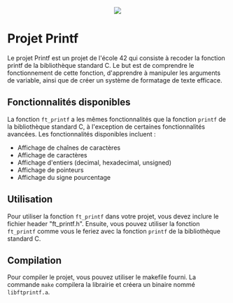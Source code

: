 <p align="center">
  <img src="https://github.com/byaliego/42-project-badges/blob/main/badges/ft_printf.png?raw=true">
</p>

# Projet Printf

Le projet Printf est un projet de l'école 42 qui consiste à recoder la fonction printf de la bibliothèque standard C. Le but est de comprendre le fonctionnement de cette fonction, d'apprendre à manipuler les arguments de variable, ainsi que de créer un système de formatage de texte efficace.

## Fonctionnalités disponibles

La fonction `ft_printf` a les mêmes fonctionnalités que la fonction `printf` de la bibliothèque standard C, à l'exception de certaines fonctionnalités avancées. Les fonctionnalités disponibles incluent :

- Affichage de chaînes de caractères
- Affichage de caractères
- Affichage d'entiers (decimal, hexadecimal, unsigned)
- Affichage de pointeurs
- Affichage du signe pourcentage

## Utilisation

Pour utiliser la fonction `ft_printf` dans votre projet, vous devez inclure le fichier header "ft_printf.h". Ensuite, vous pouvez utiliser la fonction `ft_printf` comme vous le feriez avec la fonction `printf` de la bibliothèque standard C.

## Compilation

Pour compiler le projet, vous pouvez utiliser le makefile fourni. La commande `make` compilera la librairie et créera un binaire nommé `libftprintf.a`.
